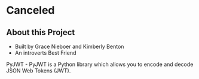 # Canceled

## About this Project
- Built by Grace Nieboer and Kimberly Benton
- An introverts Best Friend


PyJWT - PyJWT is a Python library which allows you to encode and decode JSON Web Tokens (JWT).





